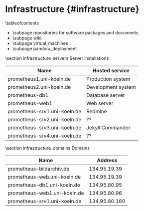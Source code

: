 Infrastructure    {#infrastructure}
==============

\tableofcontents

  - \subpage repositories for software packages and documents
  - \subpage wiki
  - \subpage virtual_machines
  - \subpage pandora_deployment

\section infrastructure_servers Server installations

| Name                         | Hosted service     |
|------------------------------|--------------------|
| prometheus1.uni-koeln.de     | Production system  |
| prometheus2.uni-koeln.de     | Development system |
| prometheus-db1               | Database server    |
| prometheus-web1              | Web server         |
| prometheus-srv1.uni-koeln.de | Redmine            |
| prometheus-srv2.uni-koeln.de | ??                 |
| prometheus-srv3.uni-koeln.de | Jekyll Commander   |
| prometheus-srv4.uni-koeln.de | ??                 |

\section infrastructure_domains Domains

| Name                         | Address       |
|------------------------------|---------------|
| prometheus-bildarchiv.de     | 134.95.19.39  |
| prometheus-web.uni-koeln.de  | 134.95.19.39  |
| prometheus-db1.uni-koeln.de  | 134.95.80.95  |
| prometheus-web1.uni-koeln.de | 134.95.80.96  |
| prometheus-srv1.uni-koeln.de | 134.95.80.160 |


